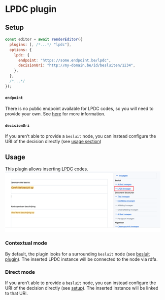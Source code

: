 # LPDC plugin

## Setup

```javascript
const editor = await renderEditor({
  plugins: [, /*...*/ "lpdc"],
  options: {
    lpdc: {
      endpoint: "https://some.endpoint.be/lpdc",
      decisionUri: "http://my-domain.be/id/besluiten/1234",
    },
  },
  /*...*/
});
```

#### `endpoint`

There is no public endpoint available for LPDC codes, so you will need to provide your own. See [here](https://vlaamseoverheid.atlassian.net/wiki/external/6317081715/ZGU4MGNlODM2N2U1NDU5MGFlY2NlYzcxYmQyYWUwMTc) for more information.

#### `decisionUri`

If you aren't able to provide a `besluit` node, you can instead configure the
URI of the decision directly (see [usage section](#usage))

## Usage

This plugin allows inserting [LPDC](https://github.com/Informatievlaanderen/OSLOthema-slimmeRaadpleegOmgeving?tab=readme-ov-file#lpdc-codes) codes.  
![lpdc plugin](/docs/images/lpdc.png)

### Contextual mode

By default, the plugin looks for a surrounding `besluit` node (see
[besluit plugin](/docs/plugins/besluit.md)). The inserted LPDC instance will be
connected to the node via rdfa.

### Direct mode

If you aren't able to provide a `besluit` node, you can instead configure the
URI of the decision directly (see [setup](#setup)). The inserted instance will
be linked to that URI.
